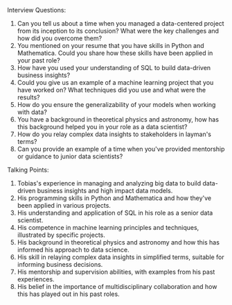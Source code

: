Interview Questions:

1. Can you tell us about a time when you managed a data-centered project from its inception to its conclusion? What were the key challenges and how did you overcome them?
2. You mentioned on your resume that you have skills in Python and Mathematica. Could you share how these skills have been applied in your past role?
3. How have you used your understanding of SQL to build data-driven business insights?
4. Could you give us an example of a machine learning project that you have worked on? What techniques did you use and what were the results?
5. How do you ensure the generalizability of your models when working with data?
6. You have a background in theoretical physics and astronomy, how has this background helped you in your role as a data scientist?
7. How do you relay complex data insights to stakeholders in layman's terms?
8. Can you provide an example of a time when you've provided mentorship or guidance to junior data scientists?

Talking Points:

1. Tobias's experience in managing and analyzing big data to build data-driven business insights and high impact data models.
2. His programming skills in Python and Mathematica and how they've been applied in various projects.
3. His understanding and application of SQL in his role as a senior data scientist.
4. His competence in machine learning principles and techniques, illustrated by specific projects.
5. His background in theoretical physics and astronomy and how this has informed his approach to data science.
6. His skill in relaying complex data insights in simplified terms, suitable for informing business decisions.
7. His mentorship and supervision abilities, with examples from his past experiences.
8. His belief in the importance of multidisciplinary collaboration and how this has played out in his past roles.